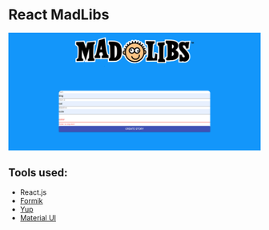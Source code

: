 # React MadLibs

<img src='./MadLibs/public/madlibs.png' alt=''>

## Tools used: 

* React.js
* [Formik](https://formik.org/docs/overview) 
* [Yup](https://github.com/jquense/yup) 
* [Material UI](https://v4.mui.com/getting-started/usage/)
